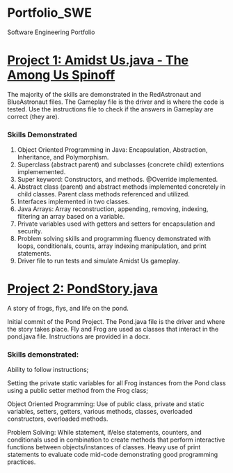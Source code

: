 # Portfolio_SWE
Software Engineering Portfolio

# [Project 1: Amidst Us.java - The Among Us Spinoff](https://github.com/CodesterEvans/AmidstUs)

The majority of the skills are demonstrated in the RedAstronaut and BlueAstronaut files. The Gameplay file is the driver and is where the code is tested. Use the instructions file to check if the answers in Gameplay are correct (they are). 

### Skills Demonstrated
1. Object Oriented Programming in Java: Encapsulation, Abstraction, Inheritance, and Polymorphism.
2. Superclass (abstract parent) and subclasses (concrete child) extentions implememented.
3. Super keyword: Constructors, and methods. @Override implemented.
4. Abstract class (parent) and abstract methods implemented concretely in child classes. Parent class methods referenced and utilized.
5. Interfaces implemented in two classes.
6. Java Arrays: Array reconstruction, appending, removing, indexing, filtering an array based on a variable.
7. Private variables used with getters and setters for encapsulation and security. 
8. Problem solving skills and programming fluency demonstrated with loops, conditionals, counts, array indexing manipulation, and print statements.
9. Driver file to run tests and simulate Amidst Us gameplay.

# [Project 2: PondStory.java](https://github.com/CodesterEvans/PondStory.java)
A story of frogs, flys, and life on the pond.

Initial commit of the Pond Project. The Pond.java file is the driver and where the story takes place. Fly and Frog are used as classes that interact in the pond.java file. Instructions are provided in a docx. 

### Skills demonstrated:

Ability to follow instructions;

Setting the private static variables for all Frog instances from the Pond class using a public setter method from the Frog class;

Object Oriented Programming: Use of public class, private and static variables, setters, getters, various methods, classes, overloaded constructors, overloaded methods.

Problem Solving: While statement, if/else statements, counters, and conditionals used in combination to create methods that perform interactive functions between objects/instances of classes. Heavy use of print statements to evaluate code mid-code demonstrating good programming practices. 
